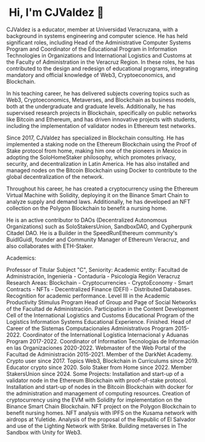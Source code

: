 # ![]() Hi, I'm CJValdez 👋
CJValdez is a educator, member at Universidad Veracruzana, with a background in systems engineering and computer science. He has held significant roles, including Head of the Administrative Computer Systems Program and Coordinator of the Educational Program in Information Technologies in Organizations and International Logistics and Customs at the Faculty of Administration in the Veracruz Region. In these roles, he has contributed to the design and redesign of educational programs, integrating mandatory and official knowledge of Web3, Cryptoeconomics, and Blockchain.

In his teaching career, he has delivered subjects covering topics such as Web3, Cryptoeconomics, Metaverses, and Blockchain as business models, both at the undergraduate and graduate levels. Additionally, he has supervised research projects in Blockchain, specifically on public networks like Bitcoin and Ethereum, and has driven innovative projects with students, including the implementation of validator nodes in Ethereum test networks.

Since 2017, CJValdez has specialized in Blockchain consulting. He has implemented a staking node on the Ethereum Blockchain using the Proof of Stake protocol from home, making him one of the pioneers in Mexico in adopting the SoloHomeStaker philosophy, which promotes privacy, security, and decentralization in Latin America. He has also installed and managed nodes on the Bitcoin Blockchain using Docker to contribute to the global decentralization of the network.

Throughout his career, he has created a cryptocurrency using the Ethereum Virtual Machine with Solidity, deploying it on the Binance Smart Chain to analyze supply and demand laws. Additionally, he has developed an NFT collection on the Polygon Blockchain to benefit a nursing home.

He is an active contributor to DAOs (Decentralized Autonomous Organizations) such as SoloStakersUnion, SandboxDAO, and Cypherpunk Citadel DAO. He is a Builder in the SpeedRunEthereum community's BuidlGuidl, founder and Community Manager of Ethereum Veracruz, and also collaborates with ETH-Staker.

Academics:

Professor of Titular Subject "C", Seniority:
Academic entity: Facultad de Administración, Ingeniería - Contaduría - Psicología Región Veracruz
Research Areas: Blockchain - Cryptocurrencies - CryptoEconomy - Smart Contracts - NFTs - Decentralized Finance (DEFI) - Distributed Databases.
Recognition for academic performance.
Level III in the Academic Productivity Stimulus Program
Head of Group and Page of Social Networks of the Facultad de Administración.
Participation in the Content Development Cell of the International Logistics and Customs Educational Program of the Logistics Information Systems Educational Experience. Finished.
Head of Career of the Sistemas Computacionales Administrativos Program 2015-2022.
Coordinator of the International Logística Internacional y Aduanas Program 2017-2022.
Coordinator of Information Tecnologías de Información en las Organizaciones 2020-2022.
Webmaster of the Web Portal of the Facultad de Administración 2015-2021.
Member of the DarkNet Academy.
Crypto user since 2017.
Topics Web3, Blockchain in Curriculums since 2019.
Educator crypto since 2020.
Solo Staker from Home since 2022.
Member StakersUnion since 2024.
Some Projects:
Installation and start-up of a validator node in the Ethereum Blockchain with proof-of-stake protocol.
Installation and start-up of nodes in the Bitcoin Blockchain with docker for the administration and management of computing resources.
Creation of cryptocurrency using the EVM with Solidity for implementation on the Binance Smart Chain Blockchain.
NFT project on the Polygon Blockchain to benefit nursing homes.
NFT analysis with IPFS on the Kusama network with airdrops at Yuletide.
Analysis of the proposal of the Republic of El Salvador and use of the Lighting Network with Strike.
Building metaverses in The Sandbox with Unity for Web3.

